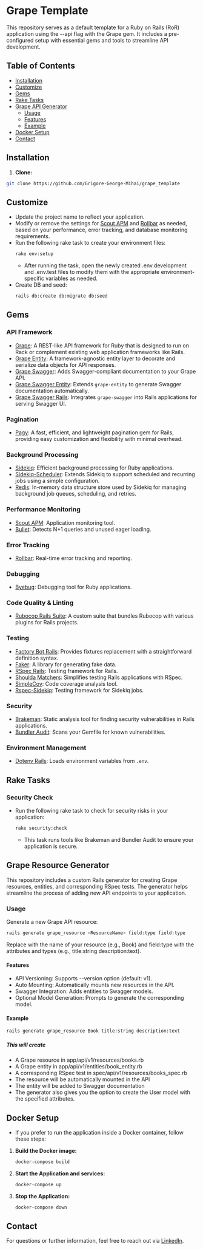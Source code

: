 # Grape Template

This repository serves as a default template for a Ruby on Rails (RoR) application using the --api flag with the Grape gem. It includes a pre-configured setup with essential gems and tools to streamline API development.

## Table of Contents

- [Installation](#installation)
- [Customize](#customize)
- [Gems](#gems)
- [Rake Tasks](#rake-tasks)
- [Grape API Generator](#grape-api-generator)
  - [Usage](#usage)
  - [Features](#features)
  - [Example](#example)
- [Docker Setup](#docker-setup)
- [Contact](#contact)

## Installation

1. **Clone:**

```bash
git clone https://github.com/Grigore-George-Mihai/grape_template
```

## Customize

- Update the project name to reflect your application.
- Modify or remove the settings for [Scout APM](https://github.com/scoutapp/scout_apm_ruby) and [Rollbar](https://github.com/rollbar/rollbar-gem) as needed, based on your performance, error tracking, and database monitoring requirements.
- Run the following rake task to create your environment files:
    ```bash
    rake env:setup
    ````
  - After running the task, open the newly created .env.development and .env.test files to modify them with the appropriate environment-specific variables as needed.
- Create DB and seed:
    ```bash
    rails db:create db:migrate db:seed
    ````

## Gems

### API Framework
- [Grape](https://github.com/ruby-grape/grape): A REST-like API framework for Ruby that is designed to run on Rack or complement existing web application frameworks like Rails.
- [Grape Entity](https://github.com/ruby-grape/grape-entity): A framework-agnostic entity layer to decorate and serialize data objects for API responses.
- [Grape Swagger](https://github.com/ruby-grape/grape-swagger): Adds Swagger-compliant documentation to your Grape API.
- [Grape Swagger Entity](https://github.com/ruby-grape/grape-swagger-entity): Extends `grape-entity` to generate Swagger documentation automatically.
- [Grape Swagger Rails](https://github.com/ruby-grape/grape-swagger-rails): Integrates `grape-swagger` into Rails applications for serving Swagger UI.

### Pagination
- [Pagy](https://github.com/ddnexus/pagy): A fast, efficient, and lightweight pagination gem for Rails, providing easy customization and flexibility with minimal overhead.

### Background Processing
- [Sidekiq](https://github.com/mperham/sidekiq): Efficient background processing for Ruby applications.
- [Sidekiq-Scheduler](https://github.com/moove-it/sidekiq-scheduler): Extends Sidekiq to support scheduled and recurring jobs using a simple configuration.
- [Redis](https://github.com/redis/redis-rb): In-memory data structure store used by Sidekiq for managing background job queues, scheduling, and retries.

### Performance Monitoring
- [Scout APM](https://github.com/scoutapp/scout_apm_ruby): Application monitoring tool.
- [Bullet](https://github.com/flyerhzm/bullet): Detects N+1 queries and unused eager loading.

### Error Tracking
- [Rollbar](https://github.com/rollbar/rollbar-gem): Real-time error tracking and reporting.

### Debugging
- [Byebug](https://github.com/deivid-rodriguez/byebug): Debugging tool for Ruby applications.

### Code Quality & Linting
- [Rubocop Rails Suite](https://github.com/Grigore-George-Mihai/rubocop-rails-suite): A custom suite that bundles Rubocop with various plugins for Rails projects.

### Testing
- [Factory Bot Rails](https://github.com/thoughtbot/factory_bot_rails): Provides fixtures replacement with a straightforward definition syntax.
- [Faker](https://github.com/faker-ruby/faker): A library for generating fake data.
- [RSpec Rails](https://github.com/rspec/rspec-rails): Testing framework for Rails.
- [Shoulda Matchers](https://github.com/thoughtbot/shoulda-matchers): Simplifies testing Rails applications with RSpec.
- [SimpleCov](https://github.com/simplecov-ruby/simplecov): Code coverage analysis tool.
- [Rspec-Sidekiq](https://github.com/philostler/rspec-sidekiq): Testing framework for Sidekiq jobs.

### Security
- [Brakeman](https://github.com/presidentbeef/brakeman): Static analysis tool for finding security vulnerabilities in Rails applications.
- [Bundler Audit](https://github.com/rubysec/bundler-audit): Scans your Gemfile for known vulnerabilities.

### Environment Management
- [Dotenv Rails](https://github.com/bkeepers/dotenv): Loads environment variables from `.env`.

## Rake Tasks

### Security Check
- Run the following rake task to check for security risks in your application:

    ```bash
    rake security:check
    ```

  - This task runs tools like Brakeman and Bundler Audit to ensure your application is secure.

## Grape Resource Generator

This repository includes a custom Rails generator for creating Grape resources, entities, and corresponding RSpec tests. 
The generator helps streamline the process of adding new API endpoints to your application.

### Usage

Generate a new Grape API resource:

```bash
rails generate grape_resource <ResourceName> field:type field:type
```
Replace <ResourceName> with the name of your resource (e.g., Book) and field:type with the attributes and types (e.g., title:string description:text).

#### Features
- API Versioning: Supports --version option (default: v1).
- Auto Mounting: Automatically mounts new resources in the API.
- Swagger Integration: Adds entities to Swagger models.
- Optional Model Generation: Prompts to generate the corresponding model.

#### Example

```bash
rails generate grape_resource Book title:string description:text
```

##### This will create
- A Grape resource in app/api/v1/resources/books.rb
- A Grape entity in app/api/v1/entities/book_entity.rb
- A corresponding RSpec test in spec/api/v1/resources/books_spec.rb
- The resource will be automatically mounted in the API
- The entity will be added to Swagger documentation
- The generator also gives you the option to create the User model with the specified attributes.

## Docker Setup
- If you prefer to run the application inside a Docker container, follow these steps:

1. **Build the Docker image:**

    ```bash
    docker-compose build
    ```

2. **Start the Application and services:**

    ```bash
    docker-compose up
    ```

3. **Stop the Application:**

    ```bash
    docker-compose down
    ```


## Contact
For questions or further information, feel free to reach out via [LinkedIn](https://www.linkedin.com/in/grigore-george-mihai-73981b86/).
